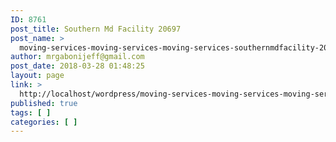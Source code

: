 ```yaml
---
ID: 8761
post_title: Southern Md Facility 20697
post_name: >
  moving-services-moving-services-moving-services-southernmdfacility-20697
author: mrgabonijeff@gmail.com
post_date: 2018-03-28 01:48:25
layout: page
link: >
  http://localhost/wordpress/moving-services-moving-services-moving-services-southernmdfacility-20697/
published: true
tags: [ ]
categories: [ ]
---
```

